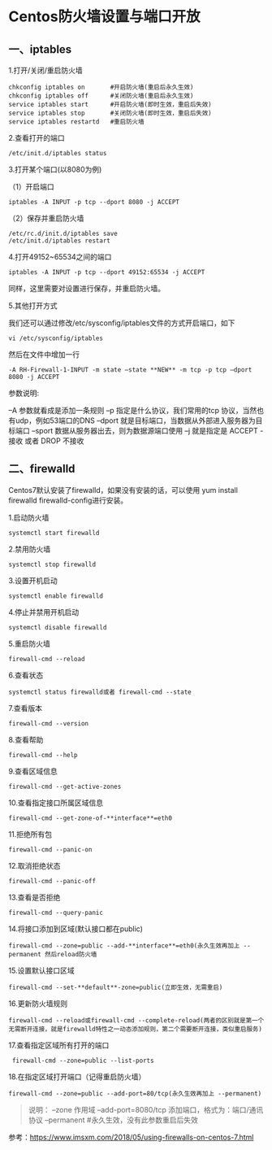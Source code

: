 # Centos防火墙设置与端口开放

## 一、iptables

1.打开/关闭/重启防火墙

```shell
chkconfig iptables on 		#开启防火墙(重启后永久生效)
chkconfig iptables off		#关闭防火墙(重启后永久生效)
service iptables start		#开启防火墙(即时生效，重启后失效)
service iptables stop		#关闭防火墙(即时生效，重启后失效)
service iptables restartd	#重启防火墙
```

2.查看打开的端口

```shell
/etc/init.d/iptables status
```

3.打开某个端口(以8080为例)

（1）开启端口

```shell
iptables -A INPUT -p tcp --dport 8080 -j ACCEPT
```
（2）保存并重启防火墙
```shell
/etc/rc.d/init.d/iptables save
/etc/init.d/iptables restart
```
4.打开49152~65534之间的端口
```shell
iptables -A INPUT -p tcp --dport 49152:65534 -j ACCEPT
```
同样，这里需要对设置进行保存，并重启防火墙。

5.其他打开方式

我们还可以通过修改/etc/sysconfig/iptables文件的方式开启端口，如下
```shell
vi /etc/sysconfig/iptables
```
然后在文件中增加一行
```shell
-A RH-Firewall-1-INPUT -m state –state **NEW** -m tcp -p tcp –dport 8080 -j ACCEPT
```

参数说明:

–A 参数就看成是添加一条规则
–p 指定是什么协议，我们常用的tcp 协议，当然也有udp，例如53端口的DNS
–dport 就是目标端口，当数据从外部进入服务器为目标端口
–sport 数据从服务器出去，则为数据源端口使用
–j 就是指定是 ACCEPT -接收 或者 DROP 不接收

## 二、firewalld

Centos7默认安装了firewalld，如果没有安装的话，可以使用 yum install firewalld firewalld-config进行安装。

1.启动防火墙
```shell
systemctl start firewalld
```
2.禁用防火墙
```shell
systemctl stop firewalld
```
3.设置开机启动
```shell
systemctl enable firewalld
```
4.停止并禁用开机启动
```shell
systemctl disable firewalld
```
5.重启防火墙
```shell
firewall-cmd --reload 
```
6.查看状态
```shell
systemctl status firewalld或者 firewall-cmd --state
```
7.查看版本
```shell
firewall-cmd --version
```
8.查看帮助
```shell
firewall-cmd --help
```
9.查看区域信息
```shell
firewall-cmd --get-active-zones
```
10.查看指定接口所属区域信息
```shell
firewall-cmd --get-zone-of-**interface**=eth0
```
11.拒绝所有包
```shell
firewall-cmd --panic-on
```
12.取消拒绝状态
```shell
firewall-cmd --panic-off
```
13.查看是否拒绝
```shell
firewall-cmd --query-panic
```
14.将接口添加到区域(默认接口都在public)
```shell
firewall-cmd --zone=public --add-**interface**=eth0(永久生效再加上 --permanent 然后reload防火墙
```
15.设置默认接口区域
```shell
firewall-cmd --set-**default**-zone=public(立即生效，无需重启)
```
16.更新防火墙规则
```shell
firewall-cmd --reload或firewall-cmd --complete-reload(两者的区别就是第一个无需断开连接，就是firewalld特性之一动态添加规则，第二个需要断开连接，类似重启服务)
```
17.查看指定区域所有打开的端口
```shell
 firewall-cmd --zone=public --list-ports
```
18.在指定区域打开端口（记得重启防火墙）
```shell
firewall-cmd --zone=public --add-port=80/tcp(永久生效再加上 --permanent)
```
> 说明：
> –zone 作用域
> –add-port=8080/tcp 添加端口，格式为：端口/通讯协议
> –permanent #永久生效，没有此参数重启后失效



参考：https://www.imsxm.com/2018/05/using-firewalls-on-centos-7.html